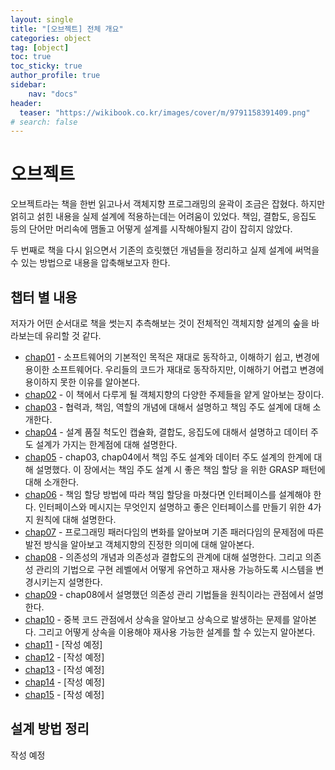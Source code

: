 ```yaml
---
layout: single
title: "[오브젝트] 전체 개요"
categories: object
tag: [object]
toc: true
toc_sticky: true
author_profile: true
sidebar:
    nav: "docs"
header:
  teaser: "https://wikibook.co.kr/images/cover/m/9791158391409.png"
# search: false
---
```

# 오브젝트

오브젝트라는 책을 한번 읽고나서 객체지향 프로그래밍의 윤곽이 조금은 잡혔다. 하지만 얽히고 섥힌 내용을 실제 설계에 적용하는데는 어려움이 있었다. 책임, 결합도, 응집도 등의 단어만 머리속에 맴돌고 어떻게 설계를 시작해야될지 감이 잡히지 않았다.

두 번째로 책을 다시 읽으면서 기존의 흐릿했던 개념들을 정리하고 실제 설계에 써먹을 수 있는 방법으로 내용을 압축해보고자 한다.

## 챕터 별 내용

저자가 어떤 순서대로 책을 썻는지 추측해보는 것이 전체적인 객체지향 설계의 숲을 바라보는데 유리할 것 같다.

- [chap01](https://dukcode.github.io/object/object-chap01/) - 소프트웨어의 기본적인 목적은 재대로 동작하고, 이해하기 쉽고, 변경에 용이한 소프트웨어다. 우리들의 코드가 재대로 동작하지만, 이해하기 어렵고 변경에 용이하지 못한 이유를 알아본다.
- [chap02](https://dukcode.github.io/object/object-chap02/) - 이 책에서 다루게 될 객체지향의 다양한 주제들을 얕게 알아보는 장이다.
- [chap03](https://dukcode.github.io/object/object-chap03/) - 협력과, 책임, 역할의 개념에 대해서 설명하고 책임 주도 설계에 대해 소개한다.
- [chap04](https://dukcode.github.io/object/object-chap04/) - 설계 품질 척도인 캡슐화, 결합도, 응집도에 대해서 설명하고 데이터 주도 설계가 가지는 한계점에 대해 설명한다.
- [chap05](https://dukcode.github.io/object/object-chap05/) - chap03, chap04에서 책임 주도 설계와 데이터 주도 설계의 한계에 대해 설명했다. 이 장에서는 책임 주도 설계 시 좋은 책임 할당 을 위한 GRASP 패턴에 대해 소개한다.
- [chap06](https://dukcode.github.io/object/object-chap06/) - 책임 할당 방법에 따라 책임 할당을 마쳤다면 인터페이스를 설계해야 한다. 인터페이스와 메시지는 무엇인지 설명하고 좋은 인터페이스를 만들기 위한 4가지 원칙에 대해 설명한다.
- [chap07](https://dukcode.github.io/object/object-chap07/) - 프로그래밍 패러다임의 변화를 알아보며 기존 패러다임의 문제점에 따른 발전 방식을 알아보고 객체지향의 진정한 의미에 대해 알아본다.
- [chap08](https://dukcode.github.io/object/object-chap08/) - 의존성의 개념과 의존성과 결합도의 관계에 대해 설명한다. 그리고 의존성 관리의 기법으로 구현 레벨에서 어떻게 유연하고 재사용 가능하도록 시스템을 변경시키는지 설명한다.
- [chap09](https://dukcode.github.io/object/object-chap09/) - chap08에서 설명했던 의존성 관리 기법들을 원칙이라는 관점에서 설명한다.
- [chap10](https://dukcode.github.io/object/object-chap10/) - 중복 코드 관점에서 상속을 알아보고 상속으로 발생하는 문제를 알아본다. 그리고 어떻게 상속을 이용해야 재사용 가능한 설계를 할 수 있는지 알아본다.
- [chap11](https://dukcode.github.io/object/object-chap11/) - [작성 예정]
- [chap12](https://dukcode.github.io/object/object-chap12/) - [작성 예정]
- [chap13](https://dukcode.github.io/object/object-chap13/) - [작성 예정]
- [chap14](https://dukcode.github.io/object/object-chap14/) - [작성 예정]
- [chap15](https://dukcode.github.io/object/object-chap15/) - [작성 예정]

## 설계 방법 정리

작성 예정